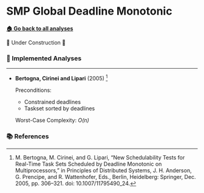 # SMP Global Deadline Monotonic

[**🏠 Go back to all analyses**](../../../../README.md#-available-analyses)

🚧 Under Construction 🚧

### 🧪 Implemented Analyses

---

- **Bertogna, Cirinei and Lipari** (2005) [^1]

    Preconditions:
    - Constrained deadlines
    - Taskset sorted by deadlines

    Worst-Case Complexity: *O(n)*

### 📚 References

[^1]: M. Bertogna, M. Cirinei, and G. Lipari, “New Schedulability Tests for Real-Time Task Sets Scheduled by Deadline Monotonic on Multiprocessors,” in Principles of Distributed Systems, J. H. Anderson, G. Prencipe, and R. Wattenhofer, Eds., Berlin, Heidelberg: Springer, Dec. 2005, pp. 306–321. doi: 10.1007/11795490_24.